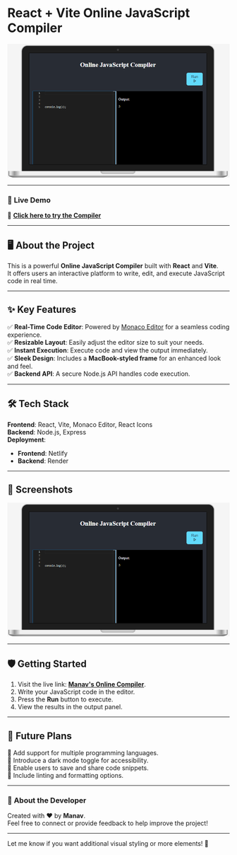 # **React + Vite Online JavaScript Compiler**

<div align="center">
  <img alt="App Demo" src="./public/abc.png" width="700" />
</div>

---

### 🌟 **Live Demo**

🔗 **[Click here to try the Compiler](https://manavonlinecompiler.netlify.app)**

---

## 🖥️ **About the Project**

This is a powerful **Online JavaScript Compiler** built with **React** and **Vite**.  
It offers users an interactive platform to write, edit, and execute JavaScript code in real time.

---

## ✨ **Key Features**

✅ **Real-Time Code Editor**: Powered by [Monaco Editor](https://github.com/microsoft/monaco-editor) for a seamless coding experience.  
✅ **Resizable Layout**: Easily adjust the editor size to suit your needs.  
✅ **Instant Execution**: Execute code and view the output immediately.  
✅ **Sleek Design**: Includes a **MacBook-styled frame** for an enhanced look and feel.  
✅ **Backend API**: A secure Node.js API handles code execution.

---

## 🛠️ **Tech Stack**

**Frontend**: React, Vite, Monaco Editor, React Icons  
**Backend**: Node.js, Express  
**Deployment**:

- **Frontend**: Netlify
- **Backend**: Render

---

## 📸 **Screenshots**

<div align="center">
  <img alt="Editor Screenshot" src="./public/abc.png" width="700" />
</div>

---

## 🛡️ **Getting Started**

1. Visit the live link: **[Manav's Online Compiler](https://manavonlinecompiler.netlify.app)**.
2. Write your JavaScript code in the editor.
3. Press the **Run** button to execute.
4. View the results in the output panel.

---

## 🚀 **Future Plans**

🔹 Add support for multiple programming languages.  
🔹 Introduce a dark mode toggle for accessibility.  
🔹 Enable users to save and share code snippets.  
🔹 Include linting and formatting options.

---

### 👤 **About the Developer**

Created with ❤️ by **Manav**.  
Feel free to connect or provide feedback to help improve the project!

---

Let me know if you want additional visual styling or more elements! 🚀
